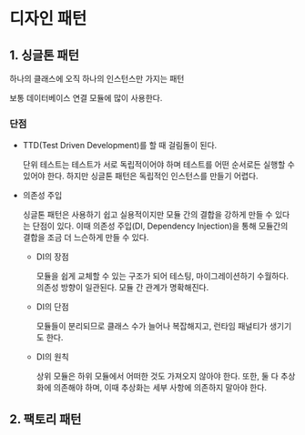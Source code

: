 # 디자인 패턴

## 1. 싱글톤 패턴
하나의 클래스에 오직 하나의 인스턴스만 가지는 패턴

보통 데이터베이스 연결 모듈에 많이 사용한다.

### 단점
- TTD(Test Driven Development)를 할 때 걸림돌이 된다.

    단위 테스트는 테스트가 서로 독립적이어야 하며 테스트를 어떤 순서로든 실행할 수 있어야 한다. 하지만 싱글톤 패턴은 독립적인 인스턴스를 만들기 어렵다.

- 의존성 주입

    싱글톤 패턴은 사용하기 쉽고 실용적이지만 모듈 간의 결합을 강하게 만들 수 있다는 단점이 있다. 이때 의존성 주입(DI, Dependency Injection)을 통해 모듈간의 결합을 조금 더 느슨하게 만들 수 있다.

  - DI의 장점
  
    모듈을 쉽게 교체할 수 있는 구조가 되어 테스팅, 마이그레이션하기 수월하다. 의존성 방향이 일관된다. 모듈 간 관계가 명확해진다.
  - DI의 단점

    모듈들이 분리되므로 클래스 수가 늘어나 복잡해지고, 런타임 패널티가 생기기도 한다.
  - DI의 원칙
    
    상위 모듈은 하위 모듈에서 어떠한 것도 가져오지 않아야 한다. 또한, 둘 다 추상화에 의존해야 하며, 이때 추상화는 세부 사항에 의존하지 말아야 한다.

## 2. 팩토리 패턴

